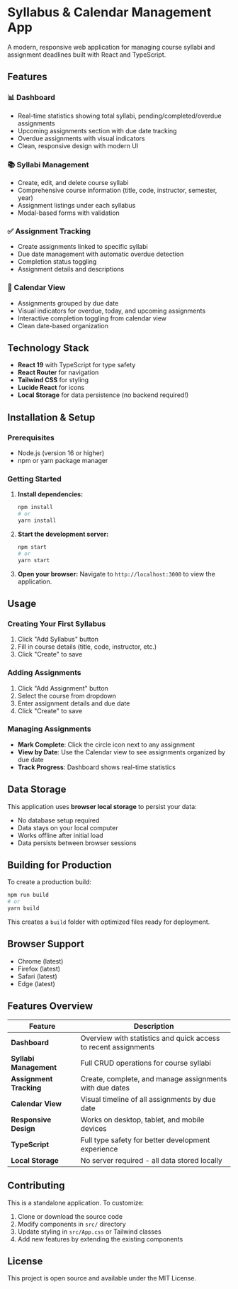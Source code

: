 # Syllabus & Calendar Management App

A modern, responsive web application for managing course syllabi and assignment deadlines built with React and TypeScript.

## Features

### 📊 Dashboard
- Real-time statistics showing total syllabi, pending/completed/overdue assignments
- Upcoming assignments section with due date tracking
- Overdue assignments with visual indicators
- Clean, responsive design with modern UI

### 📚 Syllabi Management
- Create, edit, and delete course syllabi
- Comprehensive course information (title, code, instructor, semester, year)
- Assignment listings under each syllabus
- Modal-based forms with validation

### ✅ Assignment Tracking
- Create assignments linked to specific syllabi
- Due date management with automatic overdue detection
- Completion status toggling
- Assignment details and descriptions

### 📅 Calendar View
- Assignments grouped by due date
- Visual indicators for overdue, today, and upcoming assignments
- Interactive completion toggling from calendar view
- Clean date-based organization

## Technology Stack

- **React 19** with TypeScript for type safety
- **React Router** for navigation
- **Tailwind CSS** for styling
- **Lucide React** for icons
- **Local Storage** for data persistence (no backend required!)

## Installation & Setup

### Prerequisites
- Node.js (version 16 or higher)
- npm or yarn package manager

### Getting Started

1. **Install dependencies:**
   ```bash
   npm install
   # or
   yarn install
   ```

2. **Start the development server:**
   ```bash
   npm start
   # or
   yarn start
   ```

3. **Open your browser:**
   Navigate to `http://localhost:3000` to view the application.

## Usage

### Creating Your First Syllabus
1. Click "Add Syllabus" button
2. Fill in course details (title, code, instructor, etc.)
3. Click "Create" to save

### Adding Assignments
1. Click "Add Assignment" button  
2. Select the course from dropdown
3. Enter assignment details and due date
4. Click "Create" to save

### Managing Assignments
- **Mark Complete**: Click the circle icon next to any assignment
- **View by Date**: Use the Calendar view to see assignments organized by due date
- **Track Progress**: Dashboard shows real-time statistics

## Data Storage

This application uses **browser local storage** to persist your data:
- No database setup required
- Data stays on your local computer
- Works offline after initial load
- Data persists between browser sessions

## Building for Production

To create a production build:

```bash
npm run build
# or
yarn build
```

This creates a `build` folder with optimized files ready for deployment.

## Browser Support

- Chrome (latest)
- Firefox (latest)  
- Safari (latest)
- Edge (latest)

## Features Overview

| Feature | Description |
|---------|-------------|
| **Dashboard** | Overview with statistics and quick access to recent assignments |
| **Syllabi Management** | Full CRUD operations for course syllabi |
| **Assignment Tracking** | Create, complete, and manage assignments with due dates |
| **Calendar View** | Visual timeline of all assignments by due date |
| **Responsive Design** | Works on desktop, tablet, and mobile devices |
| **TypeScript** | Full type safety for better development experience |
| **Local Storage** | No server required - all data stored locally |

## Contributing

This is a standalone application. To customize:

1. Clone or download the source code
2. Modify components in `src/` directory
3. Update styling in `src/App.css` or Tailwind classes
4. Add new features by extending the existing components

## License

This project is open source and available under the MIT License.